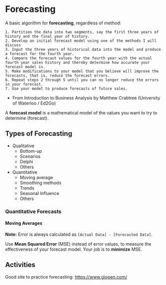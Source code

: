 # Forecasting

A basic algorithm for **forecasting**, regardless of method:

```
1. Partition the data into two segments, say the first three years of history and the final year of history.
2. Develop an initial forecast model using one of the methods I will discuss
3. Input the three years of historical data into the model and produce a forecast for the fourth year.
4. Compare the forecast values for the fourth year with the actual fourth year sales history and thereby determine how accurate your forecast model is.
5. Make modifications to your model that you believe will improve the forecasts, that is, reduce the forecast errors.
6. Repeat steps 2 through 5 until you can no longer reduce the errors in your forecast.
7. Use your model to produce forecasts of future sales.
```
  * From Introduction to Business Analysis by Matthew Crabtree (University of Waterloo / Ed2Go) 
  
 A **forecast model** is a mathematical model of the values you want to try to determine (forecast).

## Types of Forecasting

* Qualitative
  * Bottom-up
  * Scenarios
  * Delphi
  * Others
* Quantitative
  * Moving average
  * Smoothing methods
  * Trends
  * Seasonal Influence
  * Others
  
### Quantitative Forecasts
#### Moving Averages
**Note:** Error is always calculated as `[Actual Data] - [Forecasted Data]`.

Use **Mean Squared Error** (MSE) instead of error values, to measure the effectiveness of your forecast model. Your job is to **minimize** MSE.

## Activities
Good site to practice forecasting: https://www.gjopen.com/
